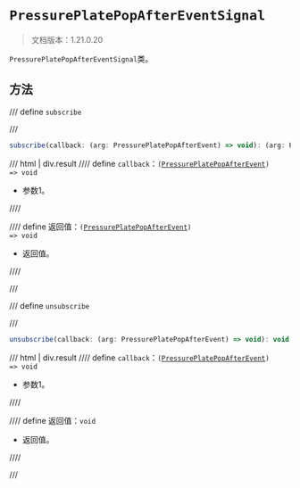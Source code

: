 # `PressurePlatePopAfterEventSignal`

> 文档版本：1.21.0.20

`PressurePlatePopAfterEventSignal`类。

## 方法

/// define
`subscribe`


///

```js
subscribe(callback: (arg: PressurePlatePopAfterEvent) => void): (arg: PressurePlatePopAfterEvent) => void
```

/// html | div.result
//// define
`callback`：<code>(<a href="../pressureplatepopafterevent/">PressurePlatePopAfterEvent</a>) =&gt; void</code>

- 参数1。


////

//// define
返回值：<code>(<a href="../pressureplatepopafterevent/">PressurePlatePopAfterEvent</a>) =&gt; void</code>

- 返回值。


////

///


/// define
`unsubscribe`


///

```js
unsubscribe(callback: (arg: PressurePlatePopAfterEvent) => void): void
```

/// html | div.result
//// define
`callback`：<code>(<a href="../pressureplatepopafterevent/">PressurePlatePopAfterEvent</a>) =&gt; void</code>

- 参数1。


////

//// define
返回值：`void`

- 返回值。


////

///

